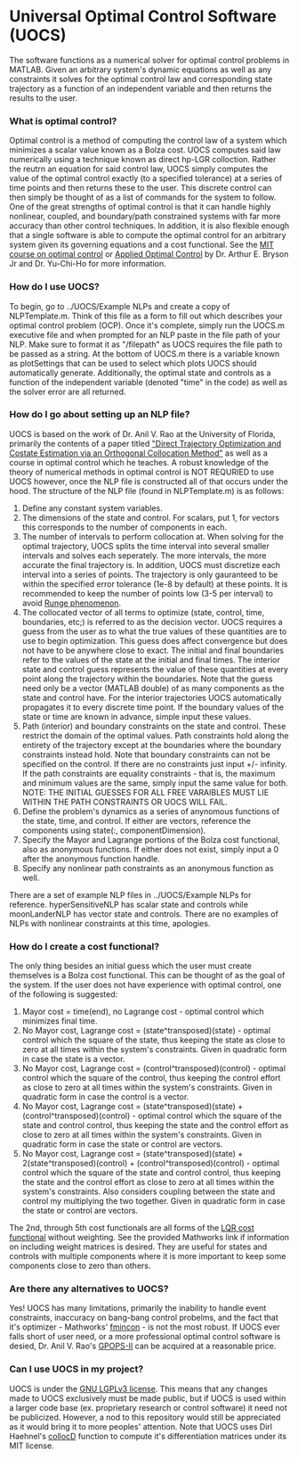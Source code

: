 # Universal Optimal Control Software (UOCS)
The software functions as a numerical solver for optimal control problems in MATLAB. Given an arbitrary system's dynamic equations as well as any constraints it solves for the optimal control law and corresponding state trajectory as a function of an independent variable and then returns the results to the user.


### What is optimal control?
Optimal control is a method of computing the control law of a system which minimizes a scalar value known as a Bolza cost. UOCS computes said law numerically using a technique known as direct hp-LGR colloction. Rather the reutrn an equation for said control law, UOCS simply computes the value of the optimal control exactly (to a specified tolerance) at a series of time points and then returns these to the user. This discrete control can then simply be thought of as a list of commands for the system to follow. One of the great strengths of optimal control is that it can handle highly nonlinear, coupled, and boundary/path constrained systems with far more accuracy than other control techniques. In addition, it is also flexible enough that a single software is able to compute the optimal control for an arbitrary system given its governing equations and a cost functional. See the [MIT course on optimal control](https://ocw.mit.edu/courses/16-323-principles-of-optimal-control-spring-2008/) or [Applied Optimal Control](https://www.amazon.com/Applied-Optimal-Control-Arthur-Bryson/dp/0891162283) by Dr. Arthur E. Bryson Jr and Dr. Yu-Chi-Ho for more information.


### How do I use UOCS?
To begin, go to ../UOCS/Example NLPs and create a copy of NLPTemplate.m. Think of this file as a form to fill out which describes your optimal control problem (OCP). Once it's complete, simply run the UOCS.m executive file and when prompted for an NLP paste in the file path of your NLP. Make sure to format it as "/filepath" as UOCS requires the file path to be passed as a string. At the bottom of UOCS.m there is a variable known as plotSettings that can be used to select which plots UOCS should automatically generate. Additionally, the optimal state and controls as a function of the independent variable (denoted "time" in the code) as well as the solver error are all returned.


### How do I go about setting up an NLP file?
UOCS is based on the work of Dr. Anil V. Rao at the University of Florida, primarily the contents of a paper titled ["Direct Trajectory Optimization and Costate Estimation via an Orthogonal Collocation Method"](https://www.anilvrao.com/Publications/JournalPublications/AIAA-20478.pdf) as well as a course in optimal control which he teaches. A robust knowledge of the theory of numerical methods in optimal control is NOT REQURIED to use UOCS however, once the NLP file is constructed all of that occurs under the hood. The structure of the NLP file (found in NLPTemplate.m) is as follows:
1) Define any constant system variables.
2) The dimensions of the state and control. For scalars, put 1, for vectors this corresponds to the number of components in each.
3) The number of intervals to perform collocation at. When solving for the optimal trajectory, UOCS splits the time interval into several smaller intervals and solves each seperately. The more intervals, the more accurate the final trajectory is. In addition, UOCS must discretize each interval into a series of points. The trajectory is only gauranteed to be within the specified error tolerance (1e-8 by default) at these points. It is recommended to keep the number of points low (3-5 per interval) to avoid [Runge phenomenon](https://personal.math.ubc.ca/~peirce/M406_Lecture_3_Runge_Phenomenon_Piecewise_Polynomial_Interpolation.pdf).
4) The collocated vector of all terms to optimize (state, control, time, boundaries, etc;) is referred to as the decision vector. UOCS requires a guess from the user as to what the true values of these quantities are to use to begin optimization. This guess does affect convergence but does not have to be anywhere close to exact. The initial and final boundaries refer to the values of the state at the initial and final times. The interior state and control guess represents the value of these quantities at every point along the trajectory within the boundaries. Note that the guess need only be a vector (MATLAB double) of as many components as the state and control have. For the interior trajectories UOCS automatically propagates it to every discrete time point. If the boundary values of the state or time are known in advance, simple input these values.
5) Path (interior) and boundary constraints on the state and control. These restrict the domain of the optimal values. Path constraints hold along the entirety of the trajectory except at the boundaries where the boundary constraints instead hold. Note that boundary constraints can not be specified on the control. If there are no constraints just input +/- infinity. If the path constraints are equality constraints - that is, the maximum and minimum values are the same, simply input the same value for both. NOTE: THE INITIAL GUESSES FOR ALL FREE VARAIBLES MUST LIE WITHIN THE PATH CONSTRAINTS OR UOCS WILL FAIL.
6) Define the problem's dynamics as a series of anynomous functions of the state, time, and control. If either are vectors, reference the components using state(:, componentDimension).
7) Specify the Mayor and Lagrange portions of the Bolza cost functional, also as anonymous functions. If either does not exist, simply input a 0 after the anonymous function handle.
8) Specify any nonlinear path constraints as an anonymous function as well.

There are a set of example NLP files in ../UOCS/Example NLPs for reference. hyperSensitiveNLP has scalar state and controls while moonLanderNLP has vector state and controls. There are no examples of NLPs with nonlinear constraints at this time, apologies.


### How do I create a cost functional?
The only thing besides an initial guess which the user must create themselves is a Bolza cost functional. This can be thought of as the goal of the system. If the user does not have experience with optimal control, one of the following is suggested:
1) Mayor cost = time(end), no Lagrange cost - optimal control which minimizes final time.
2) No Mayor cost, Lagrange cost = (state^transposed)(state) - optimal control which the square of the state, thus keeping the state as close to zero at all times within the system's constraints. Given in quadratic form in case the state is a vector.
3) No Mayor cost, Lagrange cost = (control^transposed)(control) - optimal control which the square of the control, thus keeping the control effort as close to zero at all times within the system's constraints. Given in quadratic form in case the control is a vector.
4) No Mayor cost, Lagrange cost = (state^transposed)(state) + (control^transposed)(control) - optimal control which the square of the state and control control, thus keeping the state and the control effort as close to zero at all times within the system's constraints. Given in quadratic form in case the state or control are vectors.
5) No Mayor cost, Lagrange cost = (state^transposed)(state) + 2(state^transposed)(control) + (control^transposed)(control) - optimal control which the square of the state and control control, thus keeping the state and the control effort as close to zero at all times within the system's constraints. Also considers coupling between the state and control my multiplying the two together. Given in quadratic form in case the state or control are vectors.
   
The 2nd, through 5th cost functionals are all forms of the [LQR cost functional](https://www.mathworks.com/help/control/ref/lti.lqr.html) without weighting. See the provided Mathworks link if information on including weight matrices is desired. They are useful for states and controls with multiple components where it is more important to keep some components close to zero than others.


### Are there any alternatives to UOCS?
Yes! UOCS has many limitations, primarily the inability to handle event constraints, inaccuracy on bang-bang control probelms, and the fact that it's optimizer - Mathworks' [fmincon](https://www.mathworks.com/help/optim/ug/fmincon.html) - is not the most robust. If UOCS ever falls short of user need, or a more professional optimal control software is desied, Dr. Anil V. Rao's [GPOPS-II](https://gpops2.com/index.html) can be acquired at a reasonable price.


### Can I use UOCS in my project?
UOCS is under the [GNU LGPLv3 license](https://choosealicense.com/licenses/lgpl-3.0/). This means that any changes made to UOCS exclusively must be made public, but if UOCS is used within a larger code base (ex. proprietary research or control software) it need not be publicized. However, a nod to this repository would still be appreciated as it would bring it to more peoples' attention. Note that UOCS uses Dirl Haehnel's [collocD](https://github.com/DirkHaehnel/Matlablib/blob/master/collocD.m) function to compute it's differentiation matrices under its MIT license.
